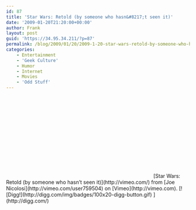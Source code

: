 ```yaml
---
id: 87
title: 'Star Wars: Retold (by someone who hasn&#8217;t seen it)'
date: '2009-01-20T21:20:00+00:00'
author: Frank
layout: post
guid: 'https://34.95.34.211/?p=87'
permalink: /blog/2009/01/20/2009-1-20-star-wars-retold-by-someone-who-hasnt-seen-it-html/
categories:
    - Entertainment
    - 'Geek Culture'
    - Humor
    - Internet
    - Movies
    - 'Odd Stuff'
---
```


<div src="v5"><object height="225" width="400"><param name="allowfullscreen" value="true"></param><param name="allowscriptaccess" value="always"></param><param name="movie" value="http://vimeo.com/moogaloop.swf?clip_id=2809991&server=vimeo.com&show_title=1&show_byline=1&show_portrait=0&color=&fullscreen=1"></param><embed allowfullscreen="true" allowscriptaccess="always" height="225" src="http://vimeo.com/moogaloop.swf?clip_id=2809991&server=vimeo.com&show_title=1&show_byline=1&show_portrait=0&color=&fullscreen=1" type="application/x-shockwave-flash" width="400"></embed></object>  
[Star Wars: Retold (by someone who hasn’t seen it)](http://vimeo.com/) from [Joe Nicolosi](http://vimeo.com/user759504) on [Vimeo](http://vimeo.com). [![Digg!](http://digg.com/img/badges/100x20-digg-button.gif)  ](http://digg.com/)

</div>
